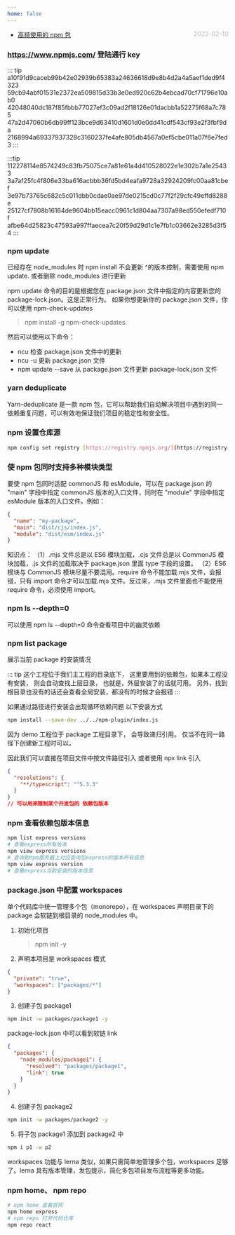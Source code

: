 ```yaml
---
home: false
---
```


- [高频使用的 npm 包](./common-use-npm) <span style="color:#bbb; float:right">2022-02-10</span>

### https://www.npmjs.com/ 登陆通行 key

::: tip
a10f91d9caceb99b42e02939b65383a24636618d9e8b4d2a4a5aef1ded9f4323
59cb94abf01531e2372ea509815d33b3e0ed920c62b4ebcad70cf71796e10ab0
42048040dc187f85fbbb77027ef3c09ad2f18126e01dacbb1a52275f68a7c785
47a2d47060b6db99ff123bce9d63410d1601d0e0dd41cdf543cf93e2f3fbf9da
2168994a69337937328c3160237fe4afe805db4567a0ef5cbe011a07f6e7fed3
:::

:::tip
112278114e8574249c83fb75075ce7a81e61a4d410528022e1e302b7a1e25433
3a7af25fc4f806e33ba616acbbb36fd5bd4eafa9728a32924209fc00aa81cbef
3e97b73765c682c5c011dbb0cdae0ae97de0215cd0c77f2f29cfc49effd8288e
25127cf7808b16164de9604bb15eacc0961c1d804aa7307a98ed550efedf710f
afbe64d25823c47593a997ffaecea7c20f59d29d1c1e7fb1c03662e3285d3f54
:::

### npm update

已经存在 node_modules 时 npm install 不会更新 ^的版本控制，需要使用 npm update. 或者删除 node_modules 进行更新

npm update 命令的目的是根据您在 package.json 文件中指定的内容更新您的 package-lock.json。这是正常行为。
如果你想更新你的 package.json 文件，你可以使用 npm-check-updates

> npm install -g npm-check-updates.

然后可以使用以下命令：

- ncu 检查 package.json 文件中的更新
- ncu -u 更新 package.json 文件
- npm update --save 从 package.json 文件更新 package-lock.json 文件

### yarn deduplicate

Yarn-deduplicate 是一款 npm 包，它可以帮助我们自动解决项目中遇到的同一依赖重复问题，可以有效地保证我们项目的稳定性和安全性。

### npm 设置仓库源

```bash
npm config set registry [https://registry.npmjs.org/](https://registry.npmjs.org/)
```

### 使 npm 包同时支持多种模块类型

要使 npm 包同时适配 commonJS 和 esModule，可以在 package.json 的 "main" 字段中指定 commonJS 版本的入口文件，同时在 "module" 字段中指定 esModule 版本的入口文件。例如：

```json
{
  "name": "my-package",
  "main": "dist/cjs/index.js",
  "module": "dist/esm/index.js"
}
```

知识点：
（1）.mjs 文件总是以 ES6 模块加载，.cjs 文件总是以 CommonJS 模块加载，.js 文件的加载取决于 package.json 里面 type 字段的设置。
（2）ES6 模块与 CommonJS 模块尽量不要混用。require 命令不能加载.mjs 文件，会报错，只有 import 命令才可以加载.mjs 文件。反过来，.mjs 文件里面也不能使用 require 命令，必须使用 import。

### npm ls --depth=0

可以使用 npm ls --depth=0 命令查看项目中的幽灵依赖

### npm list package

展示当前 package 的安装情况

::: tip
这个工程位于我们主工程的目录底下，
这里要用到的依赖包，如果本工程没有安装，
则会自动查找上层目录，
也就是，外层安装了的话就可用。
另外，找到根目录也没有的话还会查看全局安装，都没有的时候才会报错
:::

如果通过路径进行安装会出现循环依赖问题
以下安装方式

```bash
npm install --save-dev ../../npm-plugin/index.js
```

因为 demo 工程位于 package 工程目录下，
会导致递归引用。
仅当不在同一路径下创建新工程时可以。

因此我们可以直接在项目文件中按文件路径引入 或者使用 npx link 引入

```json
{
  "resolutions": {
    "**/typescript": "^5.3.3"
  }
}
// 可以用来限制某个开发包的 依赖包版本
```

### npm 查看依赖包版本信息

```bash
npm list express versions
# 查看express所有版本
npm view express versions
# 查询到npm服务器上对应查询包express的版本所有信息‌
npm view express version
# 查看express当前安装的版本信息
```

### package.json 中配置 workspaces

单个代码库中统一管理多个包（monorepo），在 workspaces 声明目录下的 package 会软链到根目录的 node_modules 中。

1. 初始化项目
   > npm init -y
2. 声明本项目是 workspaces 模式

```json
{
  "private": "true",
  "workspaces": ["packages/*"]
}
```

3. 创建子包 package1

```bash
npm init -w packages/package1 -y
```

package-lock.json 中可以看到软链 link

```json
{
  "packages": {
    "node_modules/package1": {
      "resolved": "packages/package1",
      "link": true
    }
  }
}
```

4. 创建子包 package2

```bash
npm init -w packages/package2 -y
```

5. 将子包 package1 添加到 package2 中

```bash
npm i p1 -w p2
```

workspaces 功能与 lerna 类似，如果只需简单地管理多个包，workspaces 足够了。lerna 具有版本管理，发包提示，简化多包项目发布流程等更多功能。

### npm home、 npm repo

```bash
# npm home 查看官网
npm home express
# npm repo 打开代码仓库
npm repo react
```
